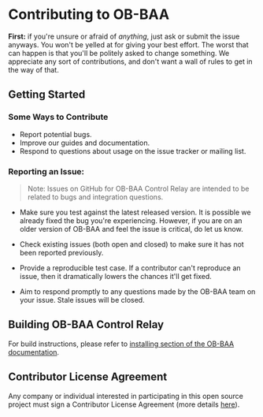 # Contributing to OB-BAA

**First:** if you're unsure or afraid of _anything_, just ask or submit the issue anyways. You won't be yelled at for giving your best effort.  The worst that can happen is that you'll be politely asked to change something. We appreciate any sort of contributions, and don't want a wall of rules to get in the way of that.

## Getting Started
### Some Ways to Contribute
* Report potential bugs.
* Improve our guides and documentation.
* Respond to questions about usage on the issue tracker or mailing list.

### Reporting an Issue:
>Note: Issues on GitHub for OB-BAA Control Relay are intended to be related to bugs and integration questions. 

* Make sure you test against the latest released version. It is possible we already fixed the bug you're experiencing. However, if you are on an older version of OB-BAA and feel the issue is critical, do let us know.

* Check existing issues (both open and closed) to make sure it has not been reported previously.

* Provide a reproducible test case. If a contributor can't reproduce an issue, then it dramatically lowers the chances it'll get fixed.

* Aim to respond promptly to any questions made by the OB-BAA team on your issue. Stale issues will be closed.

## Building OB-BAA Control Relay

For build instructions, please refer to [installing section of the OB-BAA documentation](https://obbaa.broadband-forum.org/installing).

## Contributor License Agreement

Any company or individual interested in participating in this open source project must sign a Contributor License Agreement (more details [here](https://wiki.broadband-forum.org/download/attachments/37193235/OB-BAA%20CLA%2013Dec2017.pdf?version=1&modificationDate=1516308789992&api=v2)).